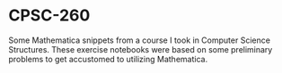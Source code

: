 # CPSC-260
Some Mathematica snippets from a course I took in Computer Science Structures. These exercise notebooks were based on some preliminary problems to get accustomed to utilizing Mathematica. 
